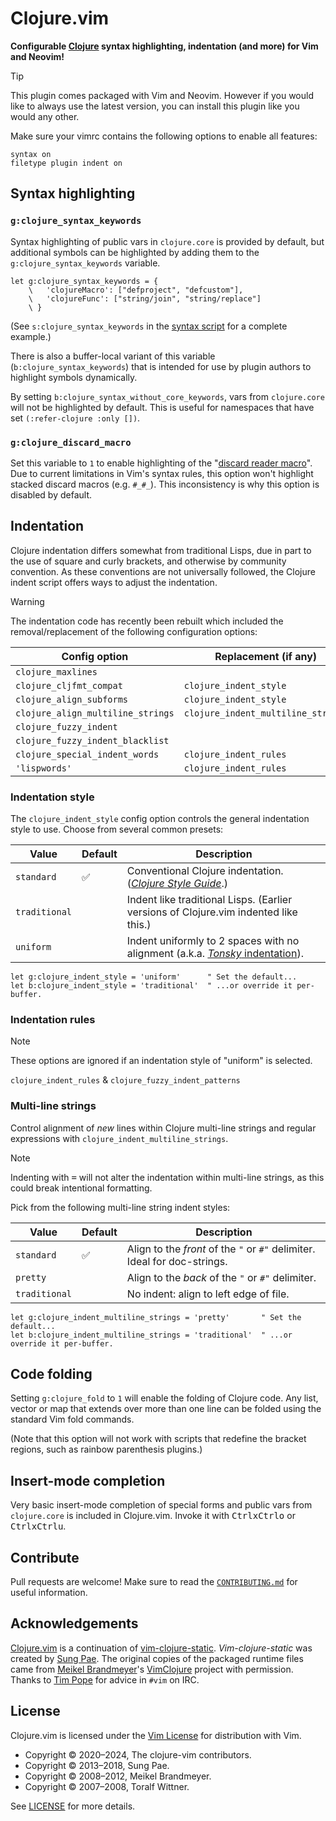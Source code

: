 # Clojure.vim

**Configurable [Clojure][] syntax highlighting, indentation (and more) for Vim and Neovim!**

> [!TIP]
> This plugin comes packaged with Vim and Neovim.  However if you would like to
> always use the latest version, you can install this plugin like you would any
> other.

Make sure your vimrc contains the following options to enable all features:

```vim
syntax on
filetype plugin indent on
```


## Syntax highlighting

### `g:clojure_syntax_keywords`

Syntax highlighting of public vars in `clojure.core` is provided by default,
but additional symbols can be highlighted by adding them to the
`g:clojure_syntax_keywords` variable.

```vim
let g:clojure_syntax_keywords = {
    \   'clojureMacro': ["defproject", "defcustom"],
    \   'clojureFunc': ["string/join", "string/replace"]
    \ }
```

(See `s:clojure_syntax_keywords` in the [syntax script](syntax/clojure.vim) for
a complete example.)

There is also a buffer-local variant of this variable (`b:clojure_syntax_keywords`)
that is intended for use by plugin authors to highlight symbols dynamically.

By setting `b:clojure_syntax_without_core_keywords`, vars from `clojure.core`
will not be highlighted by default.  This is useful for namespaces that have
set `(:refer-clojure :only [])`.


### `g:clojure_discard_macro`

Set this variable to `1` to enable highlighting of the
"[discard reader macro](https://clojure.org/guides/weird_characters#_discard)".
Due to current limitations in Vim's syntax rules, this option won't highlight
stacked discard macros (e.g. `#_#_`).  This inconsistency is why this option is
disabled by default.


## Indentation

Clojure indentation differs somewhat from traditional Lisps, due in part to the
use of square and curly brackets, and otherwise by community convention.  As
these conventions are not universally followed, the Clojure indent script
offers ways to adjust the indentation.

> [!WARNING]
> The indentation code has recently been rebuilt which included the
> removal/replacement of the following configuration options:
>
> | Config option                     | Replacement (if any)               |
> |-----------------------------------|------------------------------------|
> | `clojure_maxlines`                |                                    |
> | `clojure_cljfmt_compat`           | `clojure_indent_style`             |
> | `clojure_align_subforms`          | `clojure_indent_style`             |
> | `clojure_align_multiline_strings` | `clojure_indent_multiline_strings` |
> | `clojure_fuzzy_indent`            |                                    |
> | `clojure_fuzzy_indent_blacklist`  |                                    |
> | `clojure_special_indent_words`    | `clojure_indent_rules`             |
> | `'lispwords'`                     | `clojure_indent_rules`             |


### Indentation style

The `clojure_indent_style` config option controls the general indentation style
to use.  Choose from several common presets:

| Value | Default | Description |
|-------|---------|-------------|
| `standard` | ✅ | Conventional Clojure indentation.  ([_Clojure Style Guide_](https://guide.clojure.style/).) |
| `traditional` | | Indent like traditional Lisps.  (Earlier versions of Clojure.vim indented like this.) |
| `uniform`     | | Indent uniformly to 2 spaces with no alignment (a.k.a. [_Tonsky_ indentation](https://tonsky.me/blog/clojurefmt/)). |

```vim
let g:clojure_indent_style = 'uniform'      " Set the default...
let b:clojure_indent_style = 'traditional'  " ...or override it per-buffer.
```


### Indentation rules

> [!NOTE]
> These options are ignored if an indentation style of "uniform" is selected.

<!-- TODO: write this section. -->

`clojure_indent_rules` & `clojure_fuzzy_indent_patterns`


### Multi-line strings

Control alignment of _new_ lines within Clojure multi-line strings and regular
expressions with `clojure_indent_multiline_strings`.

> [!NOTE]
> Indenting with <kbd>=</kbd> will not alter the indentation within multi-line
> strings, as this could break intentional formatting.

Pick from the following multi-line string indent styles:

| Value | Default | Description |
|-------|---------|-------------|
| `standard` | ✅ | Align to the _front_ of the `"` or `#"` delimiter.  Ideal for doc-strings. |
| `pretty`      | | Align to the _back_ of the `"` or `#"` delimiter. |
| `traditional` | | No indent: align to left edge of file. |

```vim
let g:clojure_indent_multiline_strings = 'pretty'       " Set the default...
let b:clojure_indent_multiline_strings = 'traditional'  " ...or override it per-buffer.
```


## Code folding

Setting `g:clojure_fold` to `1` will enable the folding of Clojure code.  Any
list, vector or map that extends over more than one line can be folded using
the standard Vim fold commands.

(Note that this option will not work with scripts that redefine the bracket
regions, such as rainbow parenthesis plugins.)


## Insert-mode completion

Very basic insert-mode completion of special forms and public vars from
`clojure.core` is included in Clojure.vim.  Invoke it with
<kbd>Ctrl</kbd><kbd>x</kbd><kbd>Ctrl</kbd><kbd>o</kbd> or
<kbd>Ctrl</kbd><kbd>x</kbd><kbd>Ctrl</kbd><kbd>u</kbd>.


## Contribute

Pull requests are welcome!  Make sure to read the
[`CONTRIBUTING.md`](CONTRIBUTING.md) for useful information.


## Acknowledgements

[Clojure.vim][] is a continuation of [vim-clojure-static][].
_Vim-clojure-static_ was created by [Sung Pae](https://github.com/guns).  The
original copies of the packaged runtime files came from
[Meikel Brandmeyer](http://kotka.de/)'s [VimClojure][] project with permission.
Thanks to [Tim Pope](https://github.com/tpope/) for advice in `#vim` on IRC.


## License

Clojure.vim is licensed under the [Vim License](http://vimdoc.sourceforge.net/htmldoc/uganda.html#license)
for distribution with Vim.

- Copyright © 2020–2024, The clojure-vim contributors.
- Copyright © 2013–2018, Sung Pae.
- Copyright © 2008–2012, Meikel Brandmeyer.
- Copyright © 2007–2008, Toralf Wittner.

See [LICENSE](https://github.com/clojure-vim/clojure.vim/blob/master/LICENSE)
for more details.


<!-- Links -->

[clojure.vim]: https://github.com/clojure-vim/clojure.vim
[vim-clojure-static]: https://github.com/guns/vim-clojure-static
[vimclojure]: https://www.vim.org/scripts/script.php?script_id=2501
[clojure]: https://clojure.org

<!-- vim: set tw=79 : -->
